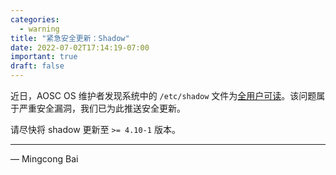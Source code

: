 ```yaml
---
categories:
  - warning
title: "紧急安全更新：Shadow"
date: 2022-07-02T17:14:19-07:00
important: true
draft: false
---
```


近日，AOSC OS 维护者发现系统中的 `/etc/shadow` 文件为[全用户可读](https://github.com/AOSC-Dev/aosc-os-abbs/issues/4045)。该问题属于严重安全漏洞，我们已为此推送安全更新。

请尽快将 shadow 更新至 `>= 4.10-1` 版本。

---

— Mingcong Bai
